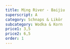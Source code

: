 ```yaml
---
title: Ming River - Baijiu
superscript: A
category: Schnaps & Likör
subcategory: Wodka & Korn
price1: 3,5
price2: 6,5
order: 1
---
```

